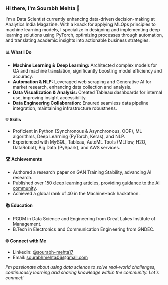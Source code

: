 ### Hi there, I'm Sourabh Mehta 👋

I'm a Data Scientist currently enhancing data-driven decision-making at Analytics India Magazine. With a knack for applying MLOps principles to machine learning models, I specialize in designing and implementing deep learning solutions using PyTorch, optimizing processes through automation, and translating academic insights into actionable business strategies.

#### 📊 **What I Do**
- **Machine Learning & Deep Learning:** Architected complex models for QA and machine translation, significantly boosting model efficiency and accuracy.
- **Automation & NLP:** Leveraged web scraping and Generative AI for market research, enhancing data collection and analysis.
- **Data Visualization & Analysis:** Created Tableau dashboards for internal use, improving insight accessibility.
- **Data Engineering Collaboration:** Ensured seamless data pipeline integration, maintaining infrastructure robustness.

#### 💡 **Skills**
- Proficient in Python (Synchronous & Asynchronous, OOP), ML algorithms, Deep Learning (PyTorch, Keras), and NLP.
- Experienced with MySQL, Tableau, AutoML Tools (MLflow, H2O, DataRobot), Big Data (PySpark), and AWS services.
  
#### 🏆 **Achievements**
- Authored a research paper on GAN Training Stability, advancing AI research.
- Published over [150 deep learning articles, providing guidance to the AI community](https://analyticsindiamag.com/author/sourabh-mehtaanalyticsindiamag-com/).
- Achieved a global rank of 40 in the MachineHack hackathon.

#### 📚 **Education**
- PGDM in Data Science and Engineering from Great Lakes Institute of Management.
- B.Tech in Electronics and Communication Engineering from GNDEC.

#### 🌐 **Connect with Me**
- Linkedin: [@sourabh-mehta17](https://www.linkedin.com/in/sourabh-mehta17)
- Email: sourabhmehta06@gmail.com

_I'm passionate about using data science to solve real-world challenges, continuously learning and sharing knowledge within the community. Let's connect!_

<!---
SourabhMehta-sm/SourabhMehta-sm is a ✨ special ✨ repository because its `README.md` (this file) appears on your GitHub profile.
You can click the Preview link to take a look at your changes.
--->
